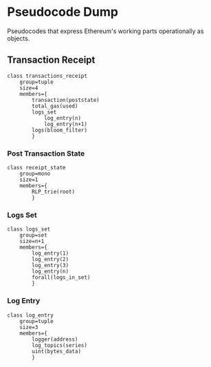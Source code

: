 # Pseudocode Dump

Pseudocodes that express Ethereum's working parts operationally as objects.


## Transaction Receipt
```
class transactions_receipt
	group=tuple
	size=4
	members={
		transaction(poststate) 
		total_gas(used)
		logs_set
			log_entry(n)
			log_entry(n+1)
		logs(bloom_filter)
		}
```

### Post Transaction State
 
```
class receipt_state
	group=mono
	size=1
	members={
		RLP_trie(root)
		}
```

### Logs Set
```
class logs_set
	group=set
	size=n+1
	members={
		log_entry(1)
		log_entry(2)
		log_entry(3)
		log_entry(n)
		forall(logs_in_set)
		}
```

### Log Entry
```
class log_entry
	group=tuple
	size=3
	members={
		logger(address)
		log_topics(series)
		uint(bytes_data)
		}
```
